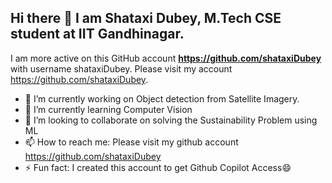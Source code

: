 ## Hi there 👋 I am Shataxi Dubey, M.Tech CSE student at IIT Gandhinagar.
I am more active on this GitHub account **https://github.com/shataxiDubey** with username shataxiDubey.
Please visit my account https://github.com/shataxiDubey.


<!--
**Shataxi/Shataxi** is a ✨ _special_ ✨ repository because its `README.md` (this file) appears on your GitHub profile.

Here are some ideas to get you started:
-->
- 🔭 I’m currently working on Object detection from Satellite Imagery.
- 🌱 I’m currently learning Computer Vision
- 👯 I’m looking to collaborate on solving the Sustainability Problem using ML
- 📫 How to reach me: Please visit my github account https://github.com/shataxiDubey
- ⚡ Fun fact: I created this account to get Github Copilot Access😄
<!-- - 🤔 I’m looking for help with ... -->
<!-- - 💬 Ask me about ... -->
<!-- - 😄 Pronouns: ... -->

